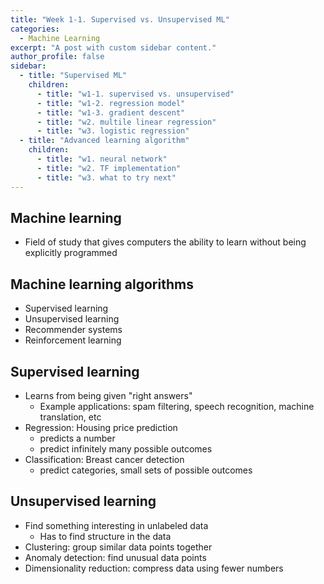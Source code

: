 ```yaml
---
title: "Week 1-1. Supervised vs. Unsupervised ML"
categories:
  - Machine Learning 
excerpt: "A post with custom sidebar content."
author_profile: false
sidebar:
  - title: "Supervised ML"
    children:
      - title: "w1-1. supervised vs. unsupervised"
      - title: "w1-2. regression model"
      - title: "w1-3. gradient descent"
      - title: "w2. multile linear regression"
      - title: "w3. logistic regression"
  - title: "Advanced learning algorithm"
    children:
      - title: "w1. neural network"
      - title: "w2. TF implementation"
      - title: "w3. what to try next"
---
```



## Machine learning
- Field of study that gives computers the ability to learn without being explicitly programmed

## Machine learning algorithms
- Supervised learning
- Unsupervised learning
- Recommender systems
- Reinforcement learning

## Supervised learning
- Learns from being given "right answers"
	- Example applications: spam filtering, speech recognition, machine translation, etc
- Regression: Housing price prediction
	- predicts a number
	- predict infinitely many possible outcomes
- Classification: Breast cancer detection
	- predict categories, small sets of possible outcomes

## Unsupervised learning
- Find something interesting in unlabeled data
	- Has to find structure in the data
- Clustering: group similar data points together
- Anomaly detection: find unusual data points
- Dimensionality reduction: compress data using fewer numbers
